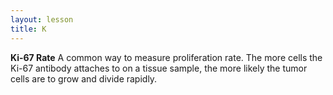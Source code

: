 ```yaml
---
layout: lesson
title: K
---
```


**Ki-67 Rate** 
A common way to measure proliferation rate. The more cells the Ki-67 antibody attaches to on a tissue sample, the more likely the tumor cells are to grow and divide rapidly.

